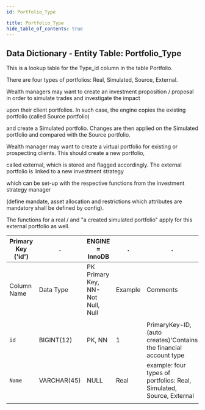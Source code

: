 ```yaml
---
id: Portfolio_Type

title: Portfolio_Type
hide_table_of_contents: true
---
```


## Data Dictionary - Entity Table: Portfolio_Type

This is a lookup table for the Type_id column in the table Portfolio.

There are four types of portfolios: Real, Simulated, Source, External. 

Wealth managers may want to create an investment proposition / proposal in order to simulate trades and investigate the impact 

upon their client portfolios. In such case, the engine copies the existing portfolio (called Source portfolio)

 and create a Simulated portfolio. Changes are then applied on the Simulated portfolio and compared with the Source portfolio.
 
 Wealth manager may want to create a virtual portfolio for existing or prospecting clients. This should create a new portfolio, 
 
 called external, which is stored and flagged accordingly. The external portfolio is linked to a new investment strategy 
 
 which can be set-up with the respective functions from the investment strategy manager 
 
 (define mandate, asset allocation and restrictions which attributes are mandatory shall be defined by config). 
 
 The functions for a real / and "a created simulated portfolio" apply for this external portfolio as well. 
 

| Primary Key ('id')|.|ENGINE = InnoDB|.|.|
|---|---|---|---|---|
|Column Name|Data Type|PK Primary Key, NN-Not Null, Null|Example|Comments|
||
|`id`|BIGINT(12)|PK, NN|1|PrimaryKey-ID,(auto creates)'Contains the financial account type|
|`Name`|VARCHAR(45)|NULL|Real|example:  four types of portfolios: Real, Simulated, Source, External|
||
